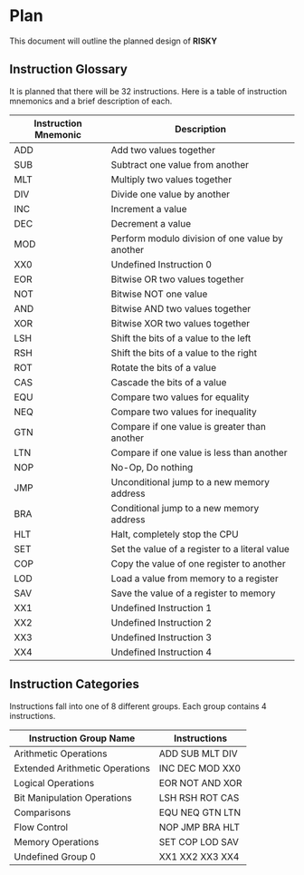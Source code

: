 # Plan
This document will outline the planned design of **RISKY**

## Instruction Glossary
It is planned that there will be 32 instructions. Here is a table of instruction mnemonics and a brief description of each.

| Instruction Mnemonic | Description                                              |
| -------------------- | -------------------------------------------------------- |
| ADD                  | Add two values together                                  |
| SUB                  | Subtract one value from another                          |
| MLT                  | Multiply two values together                             |
| DIV                  | Divide one value by another                              |
| INC                  | Increment a value                                        |
| DEC                  | Decrement a value                                        |
| MOD                  | Perform modulo division of one value by another          |
| XX0                  | Undefined Instruction 0                                  |
| EOR                  | Bitwise OR two values together                           |
| NOT                  | Bitwise NOT one value                                    |
| AND                  | Bitwise AND two values together                          |
| XOR                  | Bitwise XOR two values together                          |
| LSH                  | Shift the bits of a value to the left                    |
| RSH                  | Shift the bits of a value to the right                   |
| ROT                  | Rotate the bits of a value                               |
| CAS                  | Cascade the bits of a value                              |
| EQU                  | Compare two values for equality                          |
| NEQ                  | Compare two values for inequality                        |
| GTN                  | Compare if one value is greater than another             |
| LTN                  | Compare if one value is less than another                |
| NOP                  | No-Op, Do nothing                                        |
| JMP                  | Unconditional jump to a new memory address               |
| BRA                  | Conditional jump to a new memory address                 |
| HLT                  | Halt, completely stop the CPU                            |
| SET                  | Set the value of a register to a literal value           |
| COP                  | Copy the value of one register to another                |
| LOD                  | Load a value from memory to a register                   |
| SAV                  | Save the value of a register to memory                   |
| XX1                  | Undefined Instruction 1                                  |
| XX2                  | Undefined Instruction 2                                  |
| XX3                  | Undefined Instruction 3                                  |
| XX4                  | Undefined Instruction 4                                  |

## Instruction Categories
Instructions fall into one of 8 different groups. Each group contains 4 instructions.

| Instruction Group Name         | Instructions    |
| ------------------------------ | --------------- |
| Arithmetic Operations          | ADD SUB MLT DIV |
| Extended Arithmetic Operations | INC DEC MOD XX0 |
| Logical Operations             | EOR NOT AND XOR |
| Bit Manipulation Operations    | LSH RSH ROT CAS |
| Comparisons                    | EQU NEQ GTN LTN |
| Flow Control                   | NOP JMP BRA HLT |
| Memory Operations              | SET COP LOD SAV |
| Undefined Group 0              | XX1 XX2 XX3 XX4 |
